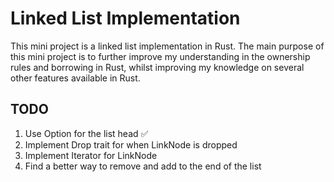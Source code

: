 # Linked List Implementation

This mini project is a linked list implementation in Rust. The main purpose of this mini project is to further improve my understanding in the ownership rules and borrowing in Rust, whilst improving my knowledge on several other features available in Rust.

## TODO

1. Use Option<LinkNode> for the list head ✅
2. Implement Drop trait for when LinkNode is dropped
3. Implement Iterator for LinkNode
4. Find a better way to remove and add to the end of the list
